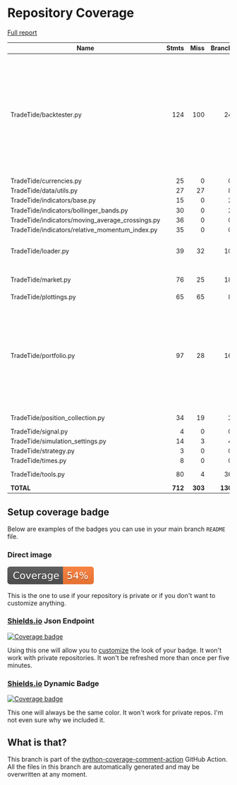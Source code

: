 # Repository Coverage

[Full report](https://htmlpreview.github.io/?https://github.com/MartinPdeS/TradeTide/blob/python-coverage-comment-action-data/htmlcov/index.html)

| Name                                               |    Stmts |     Miss |   Branch |   BrPart |   Cover |   Missing |
|--------------------------------------------------- | -------: | -------: | -------: | -------: | ------: | --------: |
| TradeTide/backtester.py                            |      124 |      100 |       24 |        0 |     16% |22-32, 57-78, 84-123, 128-171, 176-214, 219-256, 261-281, 299-332, 337-392 |
| TradeTide/currencies.py                            |       25 |        0 |        0 |        0 |    100% |           |
| TradeTide/data/utils.py                            |       27 |       27 |        8 |        0 |      0% |      1-69 |
| TradeTide/indicators/base.py                       |       15 |        0 |        2 |        0 |    100% |           |
| TradeTide/indicators/bollinger\_bands.py           |       30 |        0 |        2 |        1 |     97% |    71->96 |
| TradeTide/indicators/moving\_average\_crossings.py |       36 |        0 |        0 |        0 |    100% |           |
| TradeTide/indicators/relative\_momentum\_index.py  |       35 |        0 |        0 |        0 |    100% |           |
| TradeTide/loader.py                                |       39 |       32 |       10 |        0 |     14% |26-33, 52-96, 114-128 |
| TradeTide/market.py                                |       76 |       25 |       18 |        1 |     57% |28-54, 224-237 |
| TradeTide/plottings.py                             |       65 |       65 |        8 |        0 |      0% |     4-322 |
| TradeTide/portfolio.py                             |       97 |       28 |       16 |        1 |     69% |65->exit, 208-217, 240-243, 266-267, 290-296, 319-324, 335-368 |
| TradeTide/position\_collection.py                  |       34 |       19 |        2 |        0 |     42% |    60-105 |
| TradeTide/signal.py                                |        4 |        0 |        0 |        0 |    100% |           |
| TradeTide/simulation\_settings.py                  |       14 |        3 |        4 |        0 |     72% |     16-18 |
| TradeTide/strategy.py                              |        3 |        0 |        0 |        0 |    100% |           |
| TradeTide/times.py                                 |        8 |        0 |        0 |        0 |    100% |           |
| TradeTide/tools.py                                 |       80 |        4 |       36 |        3 |     94% |24-25, 28, 65 |
|                                          **TOTAL** |  **712** |  **303** |  **130** |    **6** | **55%** |           |


## Setup coverage badge

Below are examples of the badges you can use in your main branch `README` file.

### Direct image

[![Coverage badge](https://raw.githubusercontent.com/MartinPdeS/TradeTide/python-coverage-comment-action-data/badge.svg)](https://htmlpreview.github.io/?https://github.com/MartinPdeS/TradeTide/blob/python-coverage-comment-action-data/htmlcov/index.html)

This is the one to use if your repository is private or if you don't want to customize anything.

### [Shields.io](https://shields.io) Json Endpoint

[![Coverage badge](https://img.shields.io/endpoint?url=https://raw.githubusercontent.com/MartinPdeS/TradeTide/python-coverage-comment-action-data/endpoint.json)](https://htmlpreview.github.io/?https://github.com/MartinPdeS/TradeTide/blob/python-coverage-comment-action-data/htmlcov/index.html)

Using this one will allow you to [customize](https://shields.io/endpoint) the look of your badge.
It won't work with private repositories. It won't be refreshed more than once per five minutes.

### [Shields.io](https://shields.io) Dynamic Badge

[![Coverage badge](https://img.shields.io/badge/dynamic/json?color=brightgreen&label=coverage&query=%24.message&url=https%3A%2F%2Fraw.githubusercontent.com%2FMartinPdeS%2FTradeTide%2Fpython-coverage-comment-action-data%2Fendpoint.json)](https://htmlpreview.github.io/?https://github.com/MartinPdeS/TradeTide/blob/python-coverage-comment-action-data/htmlcov/index.html)

This one will always be the same color. It won't work for private repos. I'm not even sure why we included it.

## What is that?

This branch is part of the
[python-coverage-comment-action](https://github.com/marketplace/actions/python-coverage-comment)
GitHub Action. All the files in this branch are automatically generated and may be
overwritten at any moment.